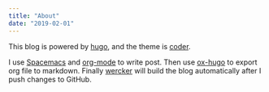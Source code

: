 ```yaml
---
title: "About"
date: "2019-02-01"
---
```


This blog is powered by [hugo](https://gohugo.io), and the theme is [coder](https://github.com/luizdepra/hugo-coder).

I use [Spacemacs](https://spacemacs.org) and [org-mode](https://orgmode.org) to write post. Then use [ox-hugo](https://ox-hugo.scripter.co) to export org file to markdown. Finally [wercker](https://app.wercker.com) will build the blog automatically after I push changes to GitHub.

